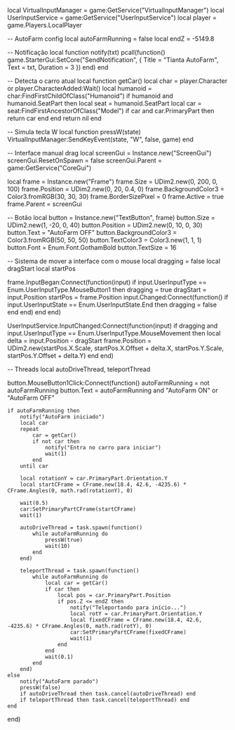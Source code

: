 local VirtualInputManager = game:GetService("VirtualInputManager")
local UserInputService = game:GetService("UserInputService")
local player = game.Players.LocalPlayer

-- AutoFarm config
local autoFarmRunning = false
local endZ = -5149.8

-- Notificação
local function notify(txt)
    pcall(function()
        game.StarterGui:SetCore("SendNotification", {
            Title = "Tianta AutoFarm",
            Text = txt,
            Duration = 3
        })
    end)
end

-- Detecta o carro atual
local function getCar()
    local char = player.Character or player.CharacterAdded:Wait()
    local humanoid = char:FindFirstChildOfClass("Humanoid")
    if humanoid and humanoid.SeatPart then
        local seat = humanoid.SeatPart
        local car = seat:FindFirstAncestorOfClass("Model")
        if car and car.PrimaryPart then
            return car
        end
    end
    return nil
end

-- Simula tecla W
local function pressW(state)
    VirtualInputManager:SendKeyEvent(state, "W", false, game)
end

-- Interface manual drag
local screenGui = Instance.new("ScreenGui")
screenGui.ResetOnSpawn = false
screenGui.Parent = game:GetService("CoreGui")

local frame = Instance.new("Frame")
frame.Size = UDim2.new(0, 200, 0, 100)
frame.Position = UDim2.new(0, 20, 0.4, 0)
frame.BackgroundColor3 = Color3.fromRGB(30, 30, 30)
frame.BorderSizePixel = 0
frame.Active = true
frame.Parent = screenGui

-- Botão
local button = Instance.new("TextButton", frame)
button.Size = UDim2.new(1, -20, 0, 40)
button.Position = UDim2.new(0, 10, 0, 30)
button.Text = "AutoFarm OFF"
button.BackgroundColor3 = Color3.fromRGB(50, 50, 50)
button.TextColor3 = Color3.new(1, 1, 1)
button.Font = Enum.Font.GothamBold
button.TextSize = 16

-- Sistema de mover a interface com o mouse
local dragging = false
local dragStart
local startPos

frame.InputBegan:Connect(function(input)
    if input.UserInputType == Enum.UserInputType.MouseButton1 then
        dragging = true
        dragStart = input.Position
        startPos = frame.Position
        input.Changed:Connect(function()
            if input.UserInputState == Enum.UserInputState.End then
                dragging = false
            end
        end)
    end
end)

UserInputService.InputChanged:Connect(function(input)
    if dragging and input.UserInputType == Enum.UserInputType.MouseMovement then
        local delta = input.Position - dragStart
        frame.Position = UDim2.new(startPos.X.Scale, startPos.X.Offset + delta.X, startPos.Y.Scale, startPos.Y.Offset + delta.Y)
    end
end)

-- Threads
local autoDriveThread, teleportThread

button.MouseButton1Click:Connect(function()
    autoFarmRunning = not autoFarmRunning
    button.Text = autoFarmRunning and "AutoFarm ON" or "AutoFarm OFF"

    if autoFarmRunning then
        notify("AutoFarm iniciado")
        local car
        repeat
            car = getCar()
            if not car then
                notify("Entra no carro para iniciar")
                wait(1)
            end
        until car

        local rotationY = car.PrimaryPart.Orientation.Y
        local startCFrame = CFrame.new(18.4, 42.6, -4235.6) * CFrame.Angles(0, math.rad(rotationY), 0)

        wait(0.5)
        car:SetPrimaryPartCFrame(startCFrame)
        wait(1)

        autoDriveThread = task.spawn(function()
            while autoFarmRunning do
                pressW(true)
                wait(10)
            end
        end)

        teleportThread = task.spawn(function()
            while autoFarmRunning do
                local car = getCar()
                if car then
                    local pos = car.PrimaryPart.Position
                    if pos.Z <= endZ then
                        notify("Teleportando para início...")
                        local rotY = car.PrimaryPart.Orientation.Y
                        local fixedCFrame = CFrame.new(18.4, 42.6, -4235.6) * CFrame.Angles(0, math.rad(rotY), 0)
                        car:SetPrimaryPartCFrame(fixedCFrame)
                        wait(1)
                    end
                end
                wait(0.1)
            end
        end)
    else
        notify("AutoFarm parado")
        pressW(false)
        if autoDriveThread then task.cancel(autoDriveThread) end
        if teleportThread then task.cancel(teleportThread) end
    end
end)
